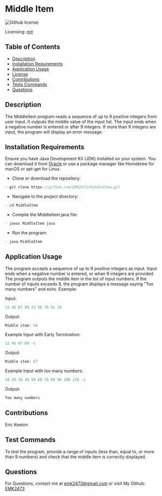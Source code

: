 # Middle Item
![Github license](https://img.shields.io/badge/mit-blue.svg)
 
 Licensing: [mit](https://choosealicense.com/licenses/mit/)

## Table of Contents
- [Description](#description)
- [Installation Requirements](#installation-requirements)
- [Application Usage](#application-usage)
- [License](#licensing-information)
- [Contributions](#contributions)
- [Tests Commands](#tests-commands)
- [Questions](#questions)
## Description
The MiddleItem program reads a sequence of up to 9 positive integers from user input. It outputs the middle value of the input list. The input ends when a negative number is entered or after 9 integers. If more than 9 integers are input, the program will display an error message.

## Installation Requirements
Ensure you have Java Development Kit (JDK) installed on your system. You can download it from [Oracle](https://www.oracle.com/java/technologies/downloads/) or use a package manager like Homebrew for macOS or apt-get for Linux. 

- Clone or download the repository: 
```Java 
- git clone https://github.com/EMK2473/MiddleItem.git 
```

- Navigate to the project directory: 
```Java
- cd MiddleItem 
```
- Compile the MiddleItem.java file: 
```Java
- javac MiddleItem.java 
```
- Run the program: 
```Java
- java MiddleItem
```

## Application Usage
The program accepts a sequence of up to 9 positive integers as input. Input ends when a negative number is entered, or when 9 integers are provided. The program outputs the middle item in the list of input numbers. If the number of inputs exceeds 9, the program displays a message saying "Too many numbers" and exits. Example: 

Input:
```Java
12 45 67 89 23 56 78 91 34 
```
Output:
```Java
Middle item: 56 
```
Example Input with Early Termination: 
```Java
12 45 67 89 -1 
```
Output: 
```Java
Middle item: 67
```
Example Input with too many numbers:
```Java
10 20 30 40 50 60 70 80 90 100 110 -1
```
Output:
```Java
Too many numbers
```
## Contributions
Eric Keeton

## Test Commands
To test the program, provide a range of inputs (less than, equal to, or more than 9 numbers) and check that the middle item is correctly displayed.

## Questions
For Questions, contact me at emk2473@gmail.com or visit My Github: [EMK2473](https://github.com/EMK2473)